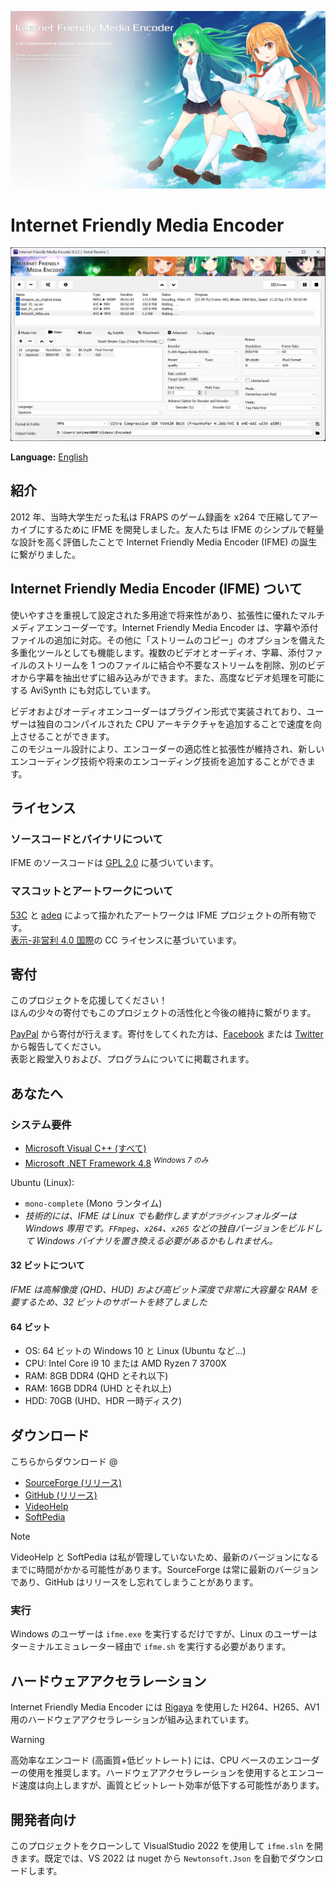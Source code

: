![Splash Screen](IFME/Resources/SplashScreen14.png)

# Internet Friendly Media Encoder
![GUI](IFME.png)

**Language:** [English](/README.md)

## 紹介
2012 年、当時大学生だった私は FRAPS のゲーム録画を x264 で圧縮してアーカイブにするために IFME を開発しました。友人たちは IFME のシンプルで軽量な設計を高く評価したことで Internet Friendly Media Encoder (IFME) の誕生に繋がりました。

## Internet Friendly Media Encoder (IFME) ついて
使いやすさを重視して設定された多用途で将来性があり、拡張性に優れたマルチメディアエンコーダーです。Internet Friendly Media Encoder は、字幕や添付ファイルの追加に対応。その他に「ストリームのコピー」のオプションを備えた多重化ツールとしても機能します。複数のビデオとオーディオ、字幕、添付ファイルのストリームを 1 つのファイルに結合や不要なストリームを削除、別のビデオから字幕を抽出せずに組み込みができます。また、高度なビデオ処理を可能にする AviSynth にも対応しています。

ビデオおよびオーディオエンコーダーはプラグイン形式で実装されており、ユーザーは独自のコンパイルされた CPU アーキテクチャを追加することで速度を向上させることができます。<br>
このモジュール設計により、エンコーダーの適応性と拡張性が維持され、新しいエンコーディング技術や将来のエンコーディング技術を追加することができます。

## ライセンス
### ソースコードとバイナリについて
IFME のソースコードは [GPL 2.0](http://choosealicense.com/licenses/gpl-2.0/)
 に基づいています。
### マスコットとアートワークについて
[53C](http://53c.deviantart.com/) と [adeq](https://www.facebook.com/liyana.0426) によって描かれたアートワークは IFME プロジェクトの所有物です。<br>
[表示-非営利 4.0 国際](https://creativecommons.org/licenses/by-nc/4.0/deed.ja)の CC ライセンスに基づいています。

## 寄付
このプロジェクトを応援してください！<br>
ほんの少々の寄付でもこのプロジェクトの活性化と今後の維持に繋がります。

[PayPal](https://www.paypal.com/cgi-bin/webscr?cmd=_s-xclick&hosted_button_id=4CKYN7X3DGA7U) から寄付が行えます。寄付をしてくれた方は、[Facebook](https://www.facebook.com/internetfriendlymediaencoder) または [Twitter](https://twitter.com/Anime4000) から報告してください。<br>
表彰と殿堂入りおよび、プログラムについてに掲載されます。

## あなたへ
### システム要件
* [Microsoft Visual C++ (すべて)](https://www.techpowerup.com/download/visual-c-redistributable-runtime-package-all-in-one/)
* [Microsoft .NET Framework 4.8](https://dotnet.microsoft.com/en-us/download/dotnet-framework/net48) *<sup>Windows 7 のみ</sup>*

Ubuntu (Linux):
* `mono-complete` (Mono ランタイム)
* *技術的には、IFME は Linux でも動作しますが`プラグイン`フォルダーは Windows 専用です。`FFmpeg`、`x264`、`x265` などの独自バージョンをビルドして Windows バイナリを置き換える必要があるかもしれません。*

#### 32 ビットについて
*IFME は高解像度 (QHD、HUD) および高ビット深度で非常に大容量な RAM を要するため、32 ビットのサポートを終了しました*

#### 64 ビット
* OS: 64 ビットの Windows 10 と Linux (Ubuntu など...)
* CPU: Intel Core i9 10 または AMD Ryzen 7 3700X
* RAM:  8GB DDR4 (QHD とそれ以下)
* RAM: 16GB DDR4 (UHD とそれ以上)
* HDD: 70GB (UHD、HDR 一時ディスク)

## ダウンロード
こちらからダウンロード @
* [SourceForge (リリース)](https://sourceforge.net/projects/ifme/files/latest/download)
* [GitHub (リリース)](https://github.com/Anime4000/IFME/releases/latest)
* [VideoHelp](https://www.videohelp.com/software/Internet-Friendly-Media-Encoder)
* [SoftPedia](https://www.softpedia.com/get/Multimedia/Video/Encoders-Converter-DIVX-Related/Internet-Friendly-Media-Encoder.shtml)

> [!NOTE]
> VideoHelp と SoftPedia は私が管理していないため、最新のバージョンになるまでに時間がかかる可能性があります。SourceForge は常に最新のバージョンであり、GitHub はリリースをし忘れてしまうことがあります。

### 実行
Windows のユーザーは `ifme.exe` を実行するだけですが、Linux のユーザーはターミナルエミュレーター経由で `ifme.sh` を実行する必要があります。

## ハードウェアアクセラレーション
Internet Friendly Media Encoder には [Rigaya](https://github.com/rigaya) を使用した H264、H265、AV1 用のハードウェアアクセラレーションが組み込まれています。

> [!WARNING]
> 高効率なエンコード (高画質+低ビットレート) には、CPU ベースのエンコーダーの使用を推奨します。ハードウェアアクセラレーションを使用するとエンコード速度は向上しますが、画質とビットレート効率が低下する可能性があります。

## 開発者向け
このプロジェクトをクローンして VisualStudio 2022 を使用して `ifme.sln` を開きます。既定では、VS 2022 は nuget から `Newtonsoft.Json` を自動でダウンロードします。
